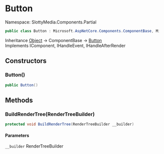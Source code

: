 # Button

Namespace: SlottyMedia.Components.Partial

```csharp
public class Button : Microsoft.AspNetCore.Components.ComponentBase, Microsoft.AspNetCore.Components.IComponent, Microsoft.AspNetCore.Components.IHandleEvent, Microsoft.AspNetCore.Components.IHandleAfterRender
```

Inheritance [Object](https://docs.microsoft.com/en-us/dotnet/api/system.object) → ComponentBase → [Button](./slottymedia.components.partial.button.md)<br>
Implements IComponent, IHandleEvent, IHandleAfterRender

## Constructors

### **Button()**

```csharp
public Button()
```

## Methods

### **BuildRenderTree(RenderTreeBuilder)**

```csharp
protected void BuildRenderTree(RenderTreeBuilder __builder)
```

#### Parameters

`__builder` RenderTreeBuilder<br>
